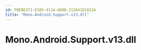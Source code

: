 ```yaml
---
id: FBEBE371-E305-411A-AD9B-212641D1821A
title: "Mono.Android.Support.v13.dll"
---
```


# Mono.Android.Support.v13.dll
